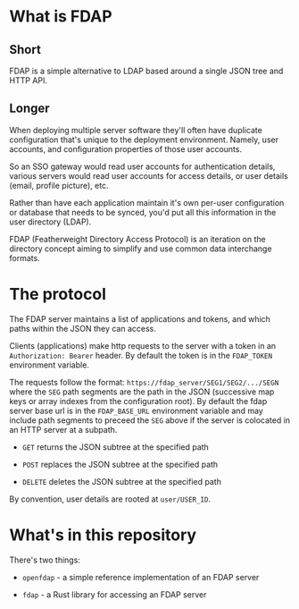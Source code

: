 # What is FDAP

## Short

FDAP is a simple alternative to LDAP based around a single JSON tree and HTTP API.

## Longer

When deploying multiple server software they'll often have duplicate configuration that's unique to the deployment environment. Namely, user accounts, and configuration properties of those user accounts.

So an SSO gateway would read user accounts for authentication details, various servers would read user accounts for access details, or user details (email, profile picture), etc.

Rather than have each application maintain it's own per-user configuration or database that needs to be synced, you'd put all this information in the user directory (LDAP).

FDAP (Featherweight Directory Access Protocol) is an iteration on the directory concept aiming to simplify and use common data interchange formats.

# The protocol

The FDAP server maintains a list of applications and tokens, and which paths within the JSON they can access.

Clients (applications) make http requests to the server with a token in an `Authorization: Bearer` header. By default the token is in the `FDAP_TOKEN` environment variable.

The requests follow the format: `https://fdap_server/SEG1/SEG2/.../SEGN` where the `SEG` path segments are the path in the JSON (successive map keys or array indexes from the configuration root). By default the fdap server base url is in the `FDAP_BASE_URL` environment variable and may include path segments to preceed the `SEG` above if the server is colocated in an HTTP server at a subpath.

- `GET` returns the JSON subtree at the specified path

- `POST` replaces the JSON subtree at the specified path

- `DELETE` deletes the JSON subtree at the specified path

By convention, user details are rooted at `user/USER_ID`.

# What's in this repository

There's two things:

- `openfdap` - a simple reference implementation of an FDAP server

- `fdap` - a Rust library for accessing an FDAP server
